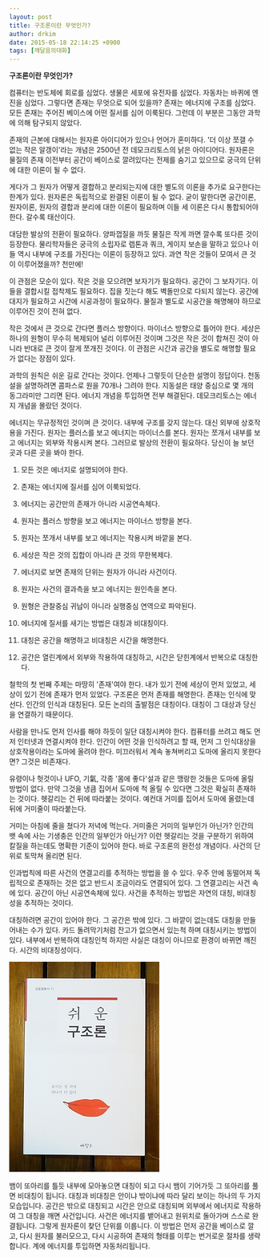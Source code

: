 ```yaml
---
layout: post
title: 구조론이란 무엇인가?
author: drkim
date: 2015-05-18 22:14:25 +0900
tags: [깨달음의대화]
---
```

**구조론이란 무엇인가?**

  


컴퓨터는 반도체에 회로를 심었다. 생물은 세포에 유전자를 심었다. 자동차는 바퀴에 엔진을 심었다. 그렇다면 존재는 무엇으로 되어 있을까? 존재는 에너지에 구조를 심었다. 모든 존재는 주어진 베이스에 어떤 질서를 심어 이룩된다. 그런데 이 부분은 그동안 과학에 의해 탐구되지 않았다.

  


존재의 근본에 대해서는 원자론 아이디어가 있으나 언어가 혼미하다. '더 이상 쪼갤 수 없는 작은 알갱이'라는 개념은 2500년 전 데모크리토스의 낡은 아이디어다. 원자론은 물질의 존재 이전부터 공간이 베이스로 깔려있다는 전제를 숨기고 있으므로 궁극의 단위에 대한 이론이 될 수 없다. 

  


게다가 그 원자가 어떻게 결합하고 분리되는지에 대한 별도의 이론을 추가로 요구한다는 한계가 있다. 원자론은 독립적으로 완결된 이론이 될 수 없다. 굳이 말한다면 공간이론, 원자이론, 원자의 결합과 분리에 대한 이론이 필요하며 이들 세 이론은 다시 통합되어야 한다. 갈수록 태산이다.

  


대담한 발상의 전환이 필요하다. 양파껍질을 까듯 물질은 작게 까면 깔수록 또다른 것이 등장한다. 물리학자들은 궁극의 소립자로 렙톤과 쿼크, 게이지 보손을 말하고 있으나 이들 역시 내부에 구조를 가진다는 이론이 등장하고 있다. 과연 작은 것들이 모여서 큰 것이 이루어졌을까? 천만에! 

  


이 관점은 모순이 있다. 작은 것을 모으려면 보자기가 필요하다. 공간이 그 보자기다. 이들을 결합시킬 접착제도 필요하다. 집을 짓는다 해도 벽돌만으로 다되지 않는다. 공간에 대지가 필요하고 시간에 시공과정이 필요하다. 물질과 별도로 시공간을 해명해야 하므로 이루어진 것이 전혀 없다.

  


작은 것에서 큰 것으로 간다면 플러스 방향이다. 마이너스 방향으로 틀어야 한다. 세상은 하나의 원형이 무수히 복제되어 널리 이루어진 것이며 그것은 작은 것이 합쳐진 것이 아니라 반대로 큰 것이 잘게 쪼개진 것이다. 이 관점은 시간과 공간을 별도로 해명할 필요가 없다는 장점이 있다. 

  


과학의 원칙은 쉬운 길로 간다는 것이다. 언제나 그렇듯이 단순한 설명이 정답이다. 천동설을 설명하려면 콤파스로 원을 70개나 그려야 한다. 지동설은 태양 중심으로 몇 개의 동그라미만 그리면 된다. 에너지 개념을 투입하면 전부 해결된다. 데모크리토스는 에너지 개념을 몰랐던 것이다. 

  


에너지는 무규정적인 것이며 큰 것이다. 내부에 구조를 갖지 않는다. 대신 외부에 상호작용을 가진다. 원자는 플러스를 보고 에너지는 마이너스를 본다. 원자는 쪼개서 내부를 보고 에너지는 외부와 작용시켜 본다. 그러므로 발상의 전환이 필요하다. 당신이 늘 보던 곳과 다른 곳을 봐야 한다.

  


1. 모든 것은 에너지로 설명되어야 한다.  
      
2. 존재는 에너지에 질서를 심어 이룩되었다.  
      
3. 에너지는 공간만의 존재가 아니라 시공연속체다.  
      
4. 원자는 플러스 방향을 보고 에너지는 마이너스 방향을 본다.  
      
5. 원자는 쪼개서 내부를 보고 에너지는 작용시켜 바깥을 본다.   
      
6. 세상은 작은 것의 집합이 아니라 큰 것의 무한복제다.  
      
7. 에너지로 보면 존재의 단위는 원자가 아니라 사건이다.   
      
8. 원자는 사건의 결과측을 보고 에너지는 원인측을 본다.  
      
9. 원형은 관찰중심 귀납이 아니라 실행중심 연역으로 파악된다.  
      
10. 에너지에 질서를 새기는 방법은 대칭과 비대칭이다.   
      
11. 대칭은 공간을 해명하고 비대칭은 시간을 해명한다.   
      
12. 공간은 열린계에서 외부와 작용하여 대칭하고, 시간은 닫힌계에서 반복으로 대칭한다. 

  


철학의 첫 번째 주제는 마땅히 '존재'여야 한다. 내가 있기 전에 세상이 먼저 있었고, 세상이 있기 전에 존재가 먼저 있었다. 구조론은 먼저 존재를 해명한다. 존재는 인식에 맞선다. 인간의 인식과 대칭된다. 모든 논리의 출발점은 대칭이다. 대칭이 그 대상과 당신을 연결하기 때문이다. 

  


사람을 만나도 먼저 인사를 해야 하듯이 일단 대칭시켜야 한다. 컴퓨터를 쓰려고 해도 먼저 인터넷과 연결시켜야 한다. 인간이 어떤 것을 인식하려고 할 때, 먼저 그 인식대상을 상호작용이라는 도마에 올려야 한다. 미끄러워서 계속 놓쳐버리고 도마에 올리지 못한다면? 그것은 비존재다. 

  


유령이나 헛것이나 UFO, 기氣, 각종 '몸에 좋다'설과 같은 맹랑한 것들은 도마에 올릴 방법이 없다. 만약 그것을 냉큼 집어서 도마에 척 올릴 수 있다면 그것은 확실히 존재하는 것이다. 헷갈리는 건 뒤에 따라붙는 것이다. 예컨대 거미를 집어서 도마에 올렸는데 뒤에 거미줄이 따라붙는다. 

  


거미는 아침에 줄을 쳤다가 저녁에 먹는다. 거미줄은 거미의 일부인가 아닌가? 인간의 뱃 속에 사는 기생충은 인간의 일부인가 아닌가? 이런 헷갈리는 것을 구분하기 위하여 칼질을 하는데도 명확한 기준이 있어야 한다. 바로 구조론의 완전성 개념이다. 사건의 단위로 토막쳐 올리면 된다. 

  


인과법칙에 따른 사건의 연결고리를 추적하는 방법을 쓸 수 있다. 우주 안에 동떨어져 독립적으로 존재하는 것은 없고 반드시 조금이라도 연결되어 있다. 그 연결고리는 사건 속에 있다. 공간이 아닌 시공연속체에 있다. 사건을 추적하는 방법은 자연의 대칭, 비대칭성을 추적하는 것이다. 

  


대칭하려면 공간이 있어야 한다. 그 공간은 밖에 있다. 그 바깥이 없는데도 대칭을 만들어내는 수가 있다. 카드 돌려막기처럼 잔고가 없으면서 있는척 하며 대칭시키는 방법이 있다. 내부에서 반복하여 대칭인척 하지만 사실은 대칭이 아니므로 환경이 바뀌면 깨진다. 시간의 비대칭성이다. 

  


  



 
![](/files/attach/images/198/742/592/DSC01488.JPG) 

  


뱀이 또아리를 틀듯 내부에 모아놓으면 대칭이 되고 다시 뱀이 기어가듯 그 또아리를 풀면 비대칭이 됩니다. 대칭과 비대칭은 안이냐 밖이냐에 따라 달리 보이는 하나의 두 가지 모습입니다. 공간은 밖으로 대칭되고 시간은 안으로 대칭되며 외부에서 에너지로 작용하여 그 대칭을 깨면 사건입니다. 사건은 에너지를 뱉어내고 원위치로 돌아가며 스스로 완결됩니다. 그렇게 원자론이 찾던 단위를 이룹니다. 이 방법은 먼저 공간을 베이스로 깔고, 다시 원자를 불러모으고, 다시 시공하여 존재의 형태를 이루는 번거로운 절차를 생략합니다. 계에 에너지를 투입하면 자동처리됩니다.